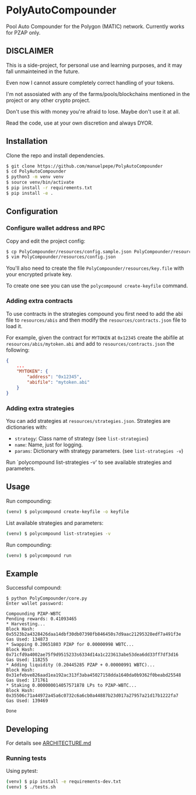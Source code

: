 # PolyAutoCompounder

Pool Auto Compounder for the Polygon (MATIC) network.
Currently works for PZAP only.

## DISCLAIMER

This is a side-project, for personal use and learning purposes, and it may fall unmainteined in the future.

Even now I cannot assure completely correct handling of your tokens.

I'm not assosiated with any of the farms/pools/blockchains mentioned in the project or any other crypto project.

Don't use this with money you're afraid to lose. Maybe don't use it at all.

Read the code, use at your own discretion and always DYOR.

## Installation

Clone the repo and install dependencies.

```bash
$ git clone https://github.com/manuelpepe/PolyAutoCompounder
$ cd PolyAutoCompounder
$ python3 -m venv venv
$ source venv/bin/activate
$ pip install -r requirements.txt
$ pip install -e .
```

## Configuration

### Configure wallet address and RPC 

Copy and edit the project config:

```bash
$ cp PolyCompounder/resources/config.sample.json PolyCompounder/resources/config.json
$ vim PolyCompounder/resources/config.json
```

You'll also need to create the file `PolyCompounder/resources/key.file` with your encrypted private key.

To create one see you can use the `polycompound create-keyfile` command.


### Adding extra contracts

To use contracts in the strategies compound you first need to add the abi file to `resources/abis` and then
modify the `resources/contracts.json` file to load it.

For example, given the contract for `MYTOKEN` at `0x12345` create the abifile at `resources/abis/mytoken.abi` and add
to `resources/contracts.json` the following:

```json
{
    ...
    "MYTOKEN": {
        "address": "0x12345",
        "abifile": "mytoken.abi"
    }
}
```

### Adding extra strategies

You can add strategies at `resources/strategies.json`.
Strategies are dictionaries with:

* `strategy`: Class name of strategy (see `list-strategies`)
* `name`: Name, just for logging.
* `params`: Dictionary with strategy parameters. (see `list-strategies -v`)

Run `polycompound list-strategies -v' to see available strategies and parameters.


## Usage

Run compounding:
```bash
(venv) $ polycompound create-keyfile -o keyfile
```

List available strategies and parameters:
```bash
(venv) $ polycompound list-strategies -v
```

Run compounding:
```bash
(venv) $ polycompound run
```


## Example

Successful compound: 

```
$ python PolyCompounder/core.py 
Enter wallet password: 

Compounding PZAP-WBTC
Pending rewards: 0.41093465
* Harvesting...
Block Hash: 0x5523b2a4328426daa14dbf30db07398fb846450s7d9aac21295328edf7a491f3e
Gas Used: 134873
* Swapping 0.20651803 PZAP for 0.00000998 WBTC...
Block Hash: 0x71cfd9a4002ae75f9d9515233s6334d14a1c223613abe53dea6dd33ff7df3d16
Gas Used: 118255
* Adding liquidity (0.20445285 PZAP + 0.00000991 WBTC)...
Block Hash: 0x31efebve826aad1ea192ac313f3aba45027158dda1640da0b9362f0beabd25548
Gas Used: 171761
* Staking 0.000000014057571878 LPs to PZAP-WBTC...
Block Hash: 0x35506c71a44972a45a6c0732c6a6cb0a44887b23d017a27957a21d17b1222fa7
Gas Used: 139469

Done
```

## Developing

For details see [ARCHITECTURE.md](ARCHITECTURE.md)

### Running tests

Using pytest:

```bash
(venv) $ pip install -e requirements-dev.txt
(venv) $ ./tests.sh
```